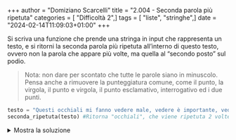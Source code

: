 +++
author = "Domiziano Scarcelli"
title = "2.004 - Seconda parola più ripetuta"
categories = [ "Difficoltà 2",]
tags = [ "liste", "stringhe",]
date = "2024-02-14T11:09:03+01:00"
+++

Si scriva una funzione che prende una stringa in input che rappresenta un testo, e si ritorni la seconda parola più ripetuta all’interno di questo testo, ovvero non la parola che appare più volte, ma quella al “secondo posto” sul podio.

>Nota: non dare per scontato che tutte le parole siano in minuscolo. Pensa anche a rimuovere la punteggiatura comune, come il punto, la virgola, il punto e virgola, il punto esclamativo, interrogativo ed i due punti.

```python
testo = "Questi occhiali mi fanno vedere male, vedere è importante, vedere con gli occhiali"
seconda_ripetuta(testo) #Ritorna "occhiali", che viene ripetuta 2 volte. La più ripetuta è "vedere".
```

<details>
<summary>Mostra la soluzione</summary>

```python
#Soluzione: Alessio Lucciola
def seconda_ripetuta(string):
    parsed_string = "".join(l for l in string if (l.isalpha() or l == " ")).lower().split()
    word_count = {}
    for word in parsed_string:
        if word in word_count:
            word_count[word] += 1
        else:
            word_count[word] = 1
    return sorted(word_count, key=word_count.get, reverse=True)[1]
```
</details>

